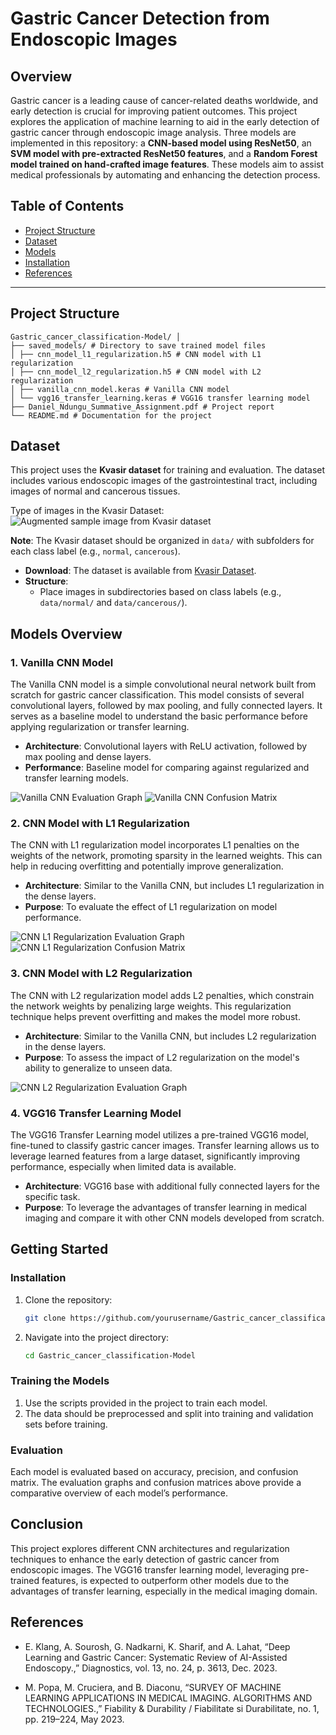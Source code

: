 # Gastric Cancer Detection from Endoscopic Images

## Overview

Gastric cancer is a leading cause of cancer-related deaths worldwide, and early detection is crucial for improving patient outcomes. This project explores the application of machine learning to aid in the early detection of gastric cancer through endoscopic image analysis. Three models are implemented in this repository: a **CNN-based model using ResNet50**, an **SVM model with pre-extracted ResNet50 features**, and a **Random Forest model trained on hand-crafted image features**. These models aim to assist medical professionals by automating and enhancing the detection process.

## Table of Contents

- [Project Structure](#project-structure)
- [Dataset](#dataset)
- [Models](#models-overview)
- [Installation](#installation)
- [References](#references)

---

## Project Structure

```plaintext
Gastric_cancer_classification-Model/ │ 
├── saved_models/ # Directory to save trained model files 
│ ├── cnn_model_l1_regularization.h5 # CNN model with L1 regularization 
│ ├── cnn_model_l2_regularization.h5 # CNN model with L2 regularization 
│ ├── vanilla_cnn_model.keras # Vanilla CNN model 
│ └── vgg16_transfer_learning.keras # VGG16 transfer learning model 
├── Daniel_Ndungu_Summative_Assignment.pdf # Project report 
└── README.md # Documentation for the project
```


## Dataset

This project uses the **Kvasir dataset** for training and evaluation. The dataset includes various endoscopic images of the gastrointestinal tract, including images of normal and cancerous tissues.

Type of images in the Kvasir Dataset:
![Augmented sample image from Kvasir dataset](images/sample_augmented_image.png)



**Note**: The Kvasir dataset should be organized in `data/` with subfolders for each class label (e.g., `normal`, `cancerous`).

- **Download**: The dataset is available from [Kvasir Dataset](https://datasets.simula.no/kvasir/).
- **Structure**:
  - Place images in subdirectories based on class labels (e.g., `data/normal/` and `data/cancerous/`).
  



## Models Overview

### 1. Vanilla CNN Model
The Vanilla CNN model is a simple convolutional neural network built from scratch for gastric cancer classification. This model consists of several convolutional layers, followed by max pooling, and fully connected layers. It serves as a baseline model to understand the basic performance before applying regularization or transfer learning.

- **Architecture**: Convolutional layers with ReLU activation, followed by max pooling and dense layers.
- **Performance**: Baseline model for comparing against regularized and transfer learning models.

![Vanilla CNN Evaluation Graph](images/vanilla_cnn_evaluation_graph.png)
![Vanilla CNN Confusion Matrix](images/vanilla_cnn_confusion_matrix.png)

### 2. CNN Model with L1 Regularization
The CNN with L1 regularization model incorporates L1 penalties on the weights of the network, promoting sparsity in the learned weights. This can help in reducing overfitting and potentially improve generalization.

- **Architecture**: Similar to the Vanilla CNN, but includes L1 regularization in the dense layers.
- **Purpose**: To evaluate the effect of L1 regularization on model performance.

![CNN L1 Regularization Evaluation Graph](images/cnn_l1_evaluation_graph.png)
![CNN L1 Regularization Confusion Matrix](images/regularization_confusion_matrix.png)

### 3. CNN Model with L2 Regularization
The CNN with L2 regularization model adds L2 penalties, which constrain the network weights by penalizing large weights. This regularization technique helps prevent overfitting and makes the model more robust.

- **Architecture**: Similar to the Vanilla CNN, but includes L2 regularization in the dense layers.
- **Purpose**: To assess the impact of L2 regularization on the model's ability to generalize to unseen data.

![CNN L2 Regularization Evaluation Graph](images/cnn_l2_evaluation_graph.png)


### 4. VGG16 Transfer Learning Model
The VGG16 Transfer Learning model utilizes a pre-trained VGG16 model, fine-tuned to classify gastric cancer images. Transfer learning allows us to leverage learned features from a large dataset, significantly improving performance, especially when limited data is available.

- **Architecture**: VGG16 base with additional fully connected layers for the specific task.
- **Purpose**: To leverage the advantages of transfer learning in medical imaging and compare it with other CNN models developed from scratch.




## Getting Started


### Installation
1. Clone the repository:
    ```bash
    git clone https://github.com/yourusername/Gastric_cancer_classification-Model.git
    ```
2. Navigate into the project directory:
    ```bash
    cd Gastric_cancer_classification-Model
    ```

### Training the Models
1. Use the scripts provided in the project to train each model.
2. The data should be preprocessed and split into training and validation sets before training.

### Evaluation
Each model is evaluated based on accuracy, precision, and confusion matrix. The evaluation graphs and confusion matrices above provide a comparative overview of each model’s performance.

## Conclusion
This project explores different CNN architectures and regularization techniques to enhance the early detection of gastric cancer from endoscopic images. The VGG16 transfer learning model, leveraging pre-trained features, is expected to outperform other models due to the advantages of transfer learning, especially in the medical imaging domain.

## References
- E. Klang, A. Sourosh, G. Nadkarni, K. Sharif, and A. Lahat, “Deep Learning and Gastric Cancer: Systematic Review of AI-Assisted Endoscopy.,” Diagnostics, vol. 13, no. 24, p. 3613, Dec. 2023.

- M. Popa, M. Cruciera, and B. Diaconu, “SURVEY OF MACHINE LEARNING APPLICATIONS IN MEDICAL IMAGING. ALGORITHMS AND TECHNOLOGIES.,” Fiability & Durability / Fiabilitate si Durabilitate, no. 1, pp. 219–224, May 2023.

